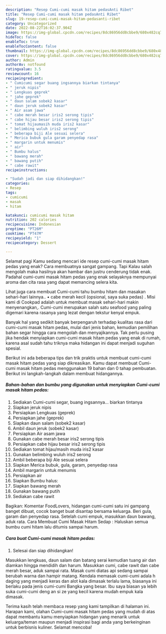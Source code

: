 ```yaml
---
description: "Resep Cumi-cumi masak hitam pedasAnti Ribet"
title: "Resep Cumi-cumi masak hitam pedasAnti Ribet"
slug: 19-resep-cumi-cumi-masak-hitam-pedasanti-ribet
category: Uncategorized
date: 2022-08-22T16:02:37.904Z
image: https://img-global.cpcdn.com/recipes/8dc86956dd8cbbe9/680x482cq70/cumi-cumi-masak-hitam-pedas-foto-resep-utama.jpg
hideToc: false
enableToc: true
enableTocContent: false
thumbnail: https://img-global.cpcdn.com/recipes/8dc86956dd8cbbe9/680x482cq70/cumi-cumi-masak-hitam-pedas-foto-resep-utama.jpg
cover: https://img-global.cpcdn.com/recipes/8dc86956dd8cbbe9/680x482cq70/cumi-cumi-masak-hitam-pedas-foto-resep-utama.jpg
author: Admin
authorAv: notfound
ratingvalue: 3.5
reviewcount: 16
recipeingredient:
- " Cumicumi segar buang ingsannya biarkan tintanya"
- " jeruk nipis"
- " Lengkuas geprek"
- " jahe geprek"
- " daun salam sobek2 kasar"
- " daun jeruk sobek2 kasar"
- " Air asam jawa"
- " cabe merah besar iris2 serong tipis"
- " cabe hijau besar iris2 serong tipis"
- " tomat hijaumasih muda iris2 kasar"
- " belimbing wuluh iris2 serong"
- " beberapa biji Ale sesuai selera"
- " Merica bubuk gula garam penyedap rasa"
- " margarin untuk menumis"
- " air"
- " Bumbu halus"
- " bawang merah"
- " bawang putih"
- " cabe rawit"
recipeinstructions:

- "Sudah jadi dan siap dihidangkan!"
categories:
- Resep
tags:
- cumicumi
- masak
- hitam

katakunci: cumicumi masak hitam 
nutrition: 202 calories
recipecuisine: Indonesian
preptime: "PT26M"
cooktime: "PT47M"
recipeyield: "1"
recipecategory: Dessert

---
```



Selamat pagi Kamu sedang mencari ide resep cumi-cumi masak hitam pedas yang enak? Cara membuatnya sangat gampang. Tapi Kalau salah mengolah maka hasilnya akan hambar dan justru cenderung tidak enak. Padahal cumi-cumi masak hitam pedas yang enak selayaknya mempunyai aroma dan cita rasa yang dapat memancing selera kita.


Lihat juga cara membuat Cumi-cumi tahu bumbu hitam dan masakan sehari-hari lainnya.. • cabe merah kecil (opsional, saya suka pedas) . Misi kami di Cookpad adalah untuk membuat masak sehari-hari makin menyenangkan,. Cumi-cumi merupakan salah satu seafood yang paling digemari karena rasanya yang lezat dengan tekstur kenyal empuk.

Banyak hal yang sedikit banyak berpengaruh terhadap kualitas rasa dari cumi-cumi masak hitam pedas, mulai dari jenis bahan, kemudian pemilihan bahan segar hingga cara mengolah dan menyajikannya. Tak perlu pusing jika hendak menyiapkan cumi-cumi masak hitam pedas yang enak di rumah, karena asal sudah tahu triknya maka hidangan ini dapat menjadi suguhan spesial.


Berikut ini ada beberapa tips dan trik praktis untuk membuat cumi-cumi masak hitam pedas yang siap dikreasikan. Kamu dapat membuat Cumi-cumi masak hitam pedas menggunakan 19 bahan dan 0 tahap pembuatan. Berikut ini langkah-langkah dalam membuat hidangannya.

<!--inarticleads1-->

##### Bahan-bahan dan bumbu yang digunakan untuk menyiapkan Cumi-cumi masak hitam pedas:

1. Sediakan  Cumi-cumi segar, buang ingsannya... biarkan tintanya
1. Siapkan  jeruk nipis
1. Persiapkan  Lengkuas (geprek)
1. Persiapkan  jahe (geprek)
1. Siapkan  daun salam (sobek2 kasar)
1. Ambil  daun jeruk (sobek2 kasar)
1. Persiapkan  Air asam jawa
1. Gunakan  cabe merah besar iris2 serong tipis
1. Persiapkan  cabe hijau besar iris2 serong tipis
1. Sediakan  tomat hijau/masih muda iris2 kasar
1. Gunakan  belimbing wuluh iris2 serong
1. Ambil  beberapa biji Ale sesuai selera
1. Siapkan  Merica bubuk, gula, garam, penyedap rasa
1. Ambil  margarin untuk menumis
1. Persiapkan  air
1. Siapkan  Bumbu halus:
1. Siapkan  bawang merah
1. Gunakan  bawang putih
1. Sediakan  cabe rawit


Bagikan: Komentar FoodLovers, hidangan cumi-cumi satu ini gampang banget dibuat, cocok banget buat disantap bersama keluarga. Beri gula, garam dan penyedap rasa. Setelah cumi empuk, masukkan daun bawang, aduk rata. Cara Membuat Cumi Masak Hitam Sedap : Haluskan semua bumbu cumi hitam lalu ditumis sampai harum. 

<!--inarticleads2-->

##### Cara buat Cumi-cumi masak hitam pedas:


1. Selesai dan siap dihidangkan!

Masukkan lengkuas, daun salam dan batang serai kemudian tuang air dan diamkan hingga mendidih dan harum. Masukkan cumi, cabe rawit dan cabe merah besar, aduk sampai rata. Masak cumi diatas api sedang sampai berubah warna dan hampir matang. Kendala memasak cumi-cumi adala h daging yang menjadi keras dan alot kala dimasak terlalu lama, biasanya ini berlaku pada jenis cumi-cumi Bangka yang besar. Ibu saya biasan ya lebih suka cumi-cumi deng an si ze yang kecil karena mudah empuk kala dimasak. 

Terima kasih telah membaca resep yang kami tampilkan di halaman ini. Harapan kami, olahan Cumi-cumi masak hitam pedas yang mudah di atas dapat membantu kamu menyiapkan hidangan yang menarik untuk keluarga/teman maupun menjadi inspirasi bagi anda yang berkeinginan untuk berbisnis kuliner. Selamat mencoba!
